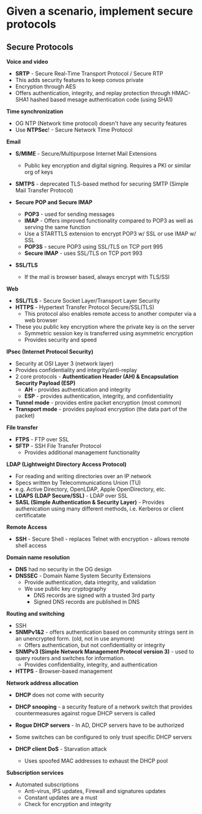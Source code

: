 # Given a scenario, implement secure protocols

## Secure Protocols
 **Voice and video**
 - **SRTP** - Secure Real-Time Transport Protocol / Secure RTP
 - This adds security features to keep convos private
 - Encryption through AES 
 - Offers authentication, integrity, and replay protection through HMAC-SHA1 hashed based mesage authentication code (using SHA1)

**Time synchronization**
- OG NTP (Network time protocol)  doesn't have any security features
- Use **NTPSec**! - Secure Network Time Protocol

**Email**
- **S/MIME** - Secure/Multipurpose Internet Mail Extensions
	- Public key encryption and digital signing. Requires a PKI or similar org of keys
- **SMTPS** - deprecated TLS-based method for securing SMTP (Simple Mail Transfer Protocol)

- **Secure POP and Secure IMAP**
	- **POP3** - used for sending messages
	- **IMAP** - Offers improved functionality compared to POP3 as well as serving the same function
	- Use a STARTTLS extension to encrypt POP3 w/ SSL or use IMAP w/ SSL
	- **POP3S** - secure POP3 using SSL/TLS on TCP port 995
	- **Secure IMAP** - uses SSL/TLS on TCP port 993

- **SSL/TLS**
	- If the mail is browser based, always encrypt with TLS/SSl

**Web**
- **SSL/TLS** - Secure Socket Layer/Transport Layer Security
- **HTTPS** - Hypertext Transfer Protocol Secure/SSL(TLS)
	- This protocol also enables remote access to another computer via a web browser
- These you public key encryption where the private key is on the server
	- Symmetric session key is transferred using asymmetric encryption
	- Provides security and speed


**IPsec (Internet Protocol Security)**
- Security at OSI Layer 3 (network layer)
- Provides confidentiality and integrity/anti-replay
- 2 core protocols - **Authentication Header (AH) & Encapsulation Security Payload (ESP)**
	- **AH** - provides authentication and integrity
	- **ESP** - provides authentication, integrity, and confidentiality
- **Tunnel mode** - provides entire packet encryption (most common)
- **Transport mode** - provides payload encryption (the data part of the packet)

**File transfer**
- **FTPS** - FTP over SSL
- **SFTP** - SSH File Transfer Protocol
	- Provides additional management functionality

**LDAP (Lightweight Directory Access Protocol)**
- For reading and writing directories over an IP network
- Specs written by Telecommunications Union (TU)
- e.g. Active Directory, OpenLDAP, Apple OpenDirectory, etc.
- **LDAPS (LDAP Secure/SSL)** - LDAP over SSL
- **SASL (Simple Authentication & Security Layer)** - Provides authenication using many different methods, i.e. Kerberos or client certificatate

**Remote Access** 
- **SSH** - Secure Shell - replaces Telnet with encryption - allows remote shell access

**Domain name resolution**
- **DNS** had no security in the OG design
- **DNSSEC** - Domain Name System Security Extensions
	- Provide authentication, data integrity, and validation
	- We use public key cryptography 
		- DNS records are signed with a trusted 3rd party
		- Signed DNS records are published in DNS

**Routing and switching**
- SSH
- **SNMPv1&2** - offers authentication based on community strings sent in an unencrypted form. (old, not in use anymore)
	- Offers authentication, but not confidentiality or integrity
- **SNMPv3 (Simple Network Management Protocol version 3)** - used to query routers and switches for information.
	- Provides confidentiality, integrity, and authentication
- **HTTPS** - Browser-based management

**Network address allocation**
- **DHCP** does not come with security
- **DHCP snooping** - a security feature of a network switch that provides countermeasures against rogue DHCP servers is called
- **Rogue DHCP servers** - In AD, DHCP servers have to be authorized

- Some switches can be configured to only trust specific DHCP servers
- **DHCP client DoS** - Starvation attack
	- Uses spoofed MAC addresses to exhaust the DHCP pool

**Subscription services**
- Automated subscriptions
	- Anti-virus, IPS updates, Firewall and signatures updates
	- Constant updates are a must
	- Check for encryption and integrity